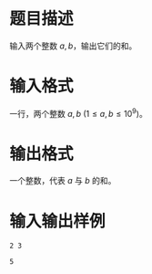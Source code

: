 # 题目描述

输入两个整数 $a,b$，输出它们的和。

# 输入格式

一行，两个整数 $a,b~(1 \leq a,b \leq {10}^9)$。

# 输出格式

一个整数，代表 $a$ 与 $b$ 的和。

# 输入输出样例

```input1
2 3
```

```output1
5
```

